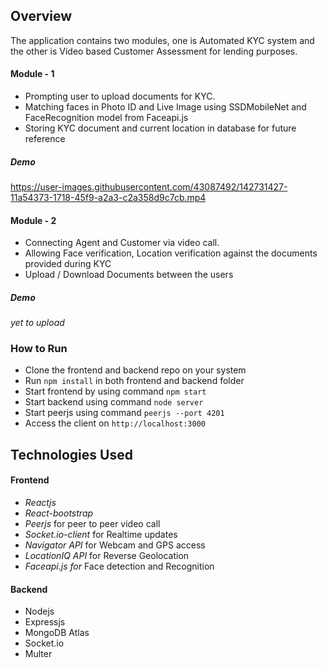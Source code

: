 ## Overview
The application contains two modules, one is Automated KYC system and the other is Video based Customer Assessment for lending purposes.


#### Module - 1
- Prompting user to upload documents for KYC.
- Matching faces in Photo ID and Live Image using SSDMobileNet and FaceRecognition model from Faceapi.js
- Storing KYC document and current location in database for future reference

##### Demo
https://user-images.githubusercontent.com/43087492/142731427-11a54373-1718-45f9-a2a3-c2a358d9c7cb.mp4


#### Module - 2
- Connecting Agent and Customer via video call. 
- Allowing Face verification, Location verification against the documents provided during KYC
- Upload / Download Documents between the users


##### Demo
*yet to upload*


### How to Run
- Clone the frontend and backend repo on your system
- Run ```npm install``` in both frontend and backend folder
- Start frontend by using command ```npm start```
- Start backend using command ```node server```
- Start peerjs using command ```peerjs --port 4201```
- Access the client on ```http://localhost:3000```


## Technologies Used

#### Frontend
- *Reactjs*
- *React-bootstrap*
- *Peerjs* for peer to peer video call
- *Socket.io-client* for Realtime updates
- *Navigator API* for Webcam and GPS access
- *LocationIQ API* for Reverse Geolocation
- *Faceapi.js for* Face detection and Recognition

#### Backend
- Nodejs
- Expressjs
- MongoDB Atlas
- Socket.io
- Multer
